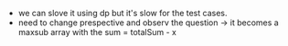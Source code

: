 * we can slove it using dp but it's slow for the test cases.
* need to change prespective and observ the question -> it becomes a maxsub array with the sum = totalSum - x
